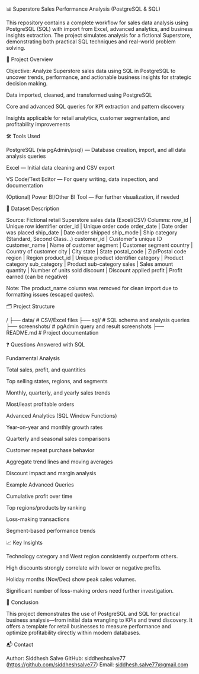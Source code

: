 📊 Superstore Sales Performance Analysis (PostgreSQL & SQL)

This repository contains a complete workflow for sales data analysis using PostgreSQL (SQL) with import from Excel, advanced analytics, and business insights extraction. The project simulates analysis for a fictional Superstore, demonstrating both practical SQL techniques and real-world problem solving.

🧾 Project Overview

Objective:
Analyze Superstore sales data using SQL in PostgreSQL to uncover trends, performance, and actionable business insights for strategic decision making.

Data imported, cleaned, and transformed using PostgreSQL

Core and advanced SQL queries for KPI extraction and pattern discovery

Insights applicable for retail analytics, customer segmentation, and profitability improvements

🛠️ Tools Used

PostgreSQL (via pgAdmin/psql) — Database creation, import, and all data analysis queries

Excel — Initial data cleaning and CSV export

VS Code/Text Editor — For query writing, data inspection, and documentation

(Optional) Power BI/Other BI Tool — For further visualization, if needed

📂 Dataset Description

Source: Fictional retail Superstore sales data (Excel/CSV)
Columns:
row_id | Unique row identifier
order_id | Unique order code
order_date | Date order was placed
ship_date | Date order shipped
ship_mode | Ship category (Standard, Second Class...)
customer_id | Customer's unique ID
customer_name | Name of customer
segment | Customer segment
country | Country of customer
city | City
state | State
postal_code | Zip/Postal code
region | Region
product_id | Unique product identifier
category | Product category
sub_category | Product sub-category
sales | Sales amount
quantity | Number of units sold
discount | Discount applied
profit | Profit earned (can be negative)

Note: The product_name column was removed for clean import due to formatting issues (escaped quotes).

🗂️ Project Structure

/
├── data/ # CSV/Excel files
├── sql/ # SQL schema and analysis queries
├── screenshots/ # pgAdmin query and result screenshots
├── README.md # Project documentation

❓ Questions Answered with SQL

Fundamental Analysis

Total sales, profit, and quantities

Top selling states, regions, and segments

Monthly, quarterly, and yearly sales trends

Most/least profitable orders

Advanced Analytics (SQL Window Functions)

Year-on-year and monthly growth rates

Quarterly and seasonal sales comparisons

Customer repeat purchase behavior

Aggregate trend lines and moving averages

Discount impact and margin analysis

Example Advanced Queries

Cumulative profit over time

Top regions/products by ranking

Loss-making transactions

Segment-based performance trends

📈 Key Insights

Technology category and West region consistently outperform others.

High discounts strongly correlate with lower or negative profits.

Holiday months (Nov/Dec) show peak sales volumes.

Significant number of loss-making orders need further investigation.

🏁 Conclusion

This project demonstrates the use of PostgreSQL and SQL for practical business analysis—from initial data wrangling to KPIs and trend discovery. It offers a template for retail businesses to measure performance and optimize profitability directly within modern databases.

📬 Contact

Author: Siddhesh Salve
GitHub: siddheshsalve77 (https://github.com/siddheshsalve77)
Email: siddhesh.salve77@gmail.com
